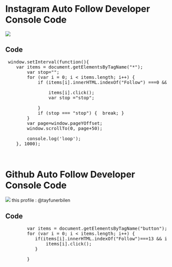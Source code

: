 Instagram Auto Follow Developer Console Code
===
<img src="https://image.ibb.co/maG55x/ezgif_1_5a03fedf14.gif"/>


Code
-------------
<pre>
 window.setInterval(function(){
    var items = document.getElementsByTagName("*");
        var stop="";
        for (var i = 0; i < items.length; i++) {
            if (items[i].innerHTML.indexOf("Follow") ===0 && items[i].innerHTML.indexOf("Following") && items[i].innerHTML.indexOf("Followers")) {

                items[i].click();
                var stop ="stop";

            }
            if (stop === "stop") {  break; }
        }
        var page=window.pageYOffset;
        window.scrollTo(0, page+50);

        console.log('loop');
    }, 1000);
    
    </pre>

    
Github Auto Follow Developer Console Code
===
 
<img src="https://image.ibb.co/kYsZyH/ezgif_1_f65c4c3a5a.gif"/>
  this profile :  @tayfunerbilen
    
Code
-------------
<pre>
        var items = document.getElementsByTagName("button");
        for (var i = 0; i < items.length; i++) {
           if(items[i].innerHTML.indexOf("Follow")===13 && items[i].innerHTML.indexOf("Unfollow")){
               items[i].click();
           }

        }
        
        </pre>
